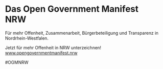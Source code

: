 # Das Open Government Manifest NRW

Für mehr Offenheit, Zusammenarbeit, Bürgerbeteiligung und Transparenz in Nordrhein-Westfalen.

Jetzt für mehr Offenheit in NRW unterzeichnen!
www.opengovernmentmanifest.nrw

#OGMNRW
